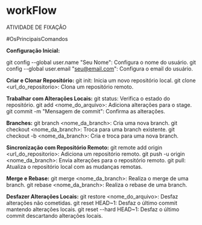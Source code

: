 # workFlow
ATIVIDADE DE FIXAÇÃO

#OsPrincipaisComandos

**Configuração Inicial:**

git config --global user.name "Seu Nome": Configura o nome do usuário.
git config --global user.email "seu@email.com": Configura o email do usuário.

**Criar e Clonar Repositório:**
git init: Inicia um novo repositório local.
git clone <url_do_repositorio>: Clona um repositório remoto.

**Trabalhar com Alterações Locais:**
git status: Verifica o estado do repositório.
git add <nome_do_arquivo>: Adiciona alterações para o stage.
git commit -m "Mensagem de commit": Confirma as alterações.

**Branches:**
git branch <nome_da_branch>: Cria uma nova branch.
git checkout <nome_da_branch>: Troca para uma branch existente.
git checkout -b <nome_da_branch>: Cria e troca para uma nova branch.

**Sincronização com Repositório Remoto:**
git remote add origin <url_do_repositorio>: Adiciona um repositório remoto.
git push -u origin <nome_da_branch>: Envia alterações para o repositório remoto.
git pull: Atualiza o repositório local com as mudanças remotas.

**Merge e Rebase:**
git merge <nome_da_branch>: Realiza o merge de uma branch.
git rebase <nome_da_branch>: Realiza o rebase de uma branch.

**Desfazer Alterações Locais:**
git restore <nome_do_arquivo>: Desfaz alterações não cometidas.
git reset HEAD~1: Desfaz o último commit mantendo alterações locais.
git reset --hard HEAD~1: Desfaz o último commit descartando alterações locais.

